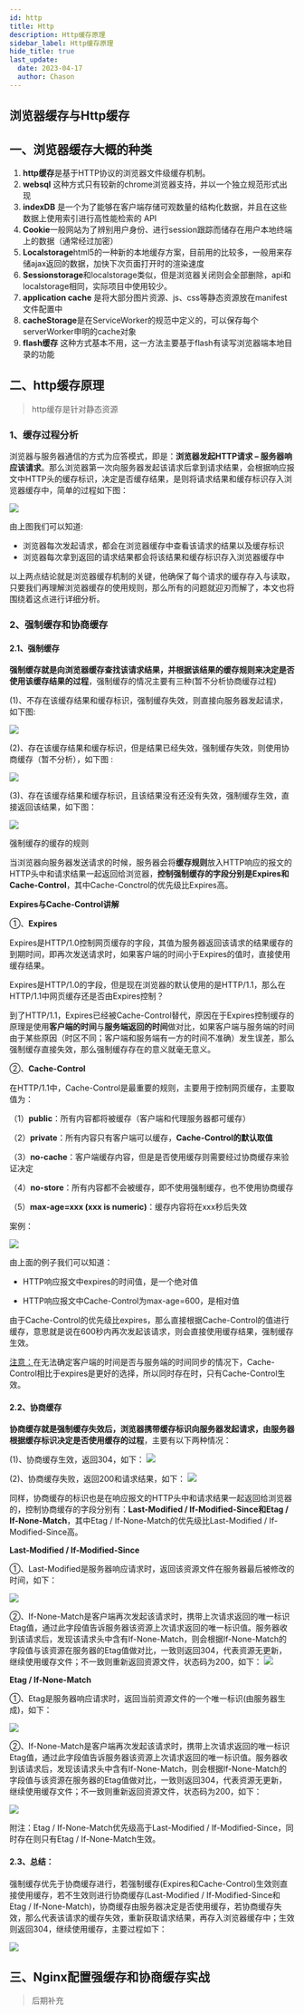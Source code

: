 ```yaml
---
id: http
title: Http
description: Http缓存原理
sidebar_label: Http缓存原理
hide_title: true
last_update:
  date: 2023-04-17
  author: Chason
---
```


## 浏览器缓存与Http缓存

## 一、浏览器缓存大概的种类

1.  **http缓存**是基于HTTP协议的浏览器文件级缓存机制。
1.  **websql** 这种方式只有较新的chrome浏览器支持，并以一个独立规范形式出现
1.  **indexDB** 是一个为了能够在客户端存储可观数量的结构化数据，并且在这些数据上使用索引进行高性能检索的 API
1.  **Cookie**一般网站为了辨别用户身份、进行session跟踪而储存在用户本地终端上的数据（通常经过加密）
1.  **Localstorage**html5的一种新的本地缓存方案，目前用的比较多，一般用来存储ajax返回的数据，加快下次页面打开时的渲染速度
1.  **Sessionstorage**和localstorage类似，但是浏览器关闭则会全部删除，api和localstorage相同，实际项目中使用较少。
1.  **application cache** 是将大部分图片资源、js、css等静态资源放在manifest文件配置中
1.  **cacheStorage**是在ServiceWorker的规范中定义的，可以保存每个serverWorker申明的cache对象
1.  **flash缓存** 这种方式基本不用，这一方法主要基于flash有读写浏览器端本地目录的功能

## 二、http缓存原理

> http缓存是针对静态资源

### 1、缓存过程分析

浏览器与服务器通信的方式为应答模式，即是：**浏览器发起HTTP请求 – 服务器响应该请求**。那么浏览器第一次向服务器发起该请求后拿到请求结果，会根据响应报文中HTTP头的缓存标识，决定是否缓存结果，是则将请求结果和缓存标识存入浏览器缓存中，简单的过程如下图：

![](https://gitee.com/szchason/pic_bed/raw/notes/images/NetworkProject/http-cache/2023-05-29-1685367504-c53227.png)

由上图我们可以知道:

- 浏览器每次发起请求，都会在浏览器缓存中查看该请求的结果以及缓存标识
- 浏览器每次拿到返回的请求结果都会将该结果和缓存标识存入浏览器缓存中

以上两点结论就是浏览器缓存机制的关键，他确保了每个请求的缓存存入与读取，只要我们再理解浏览器缓存的使用规则，那么所有的问题就迎刃而解了，本文也将围绕着这点进行详细分析。

### 2、强制缓存和协商缓存

#### 2.1、强制缓存

**强制缓存就是向浏览器缓存查找该请求结果，并根据该结果的缓存规则来决定是否使用该缓存结果的过程**，强制缓存的情况主要有三种(暂不分析协商缓存过程)

(1)、不存在该缓存结果和缓存标识，强制缓存失效，则直接向服务器发起请求，如下图:

![](https://gitee.com/szchason/pic_bed/raw/notes/images/NetworkProject/http-cache/2023-05-29-1685366493-3d1de2.png)

(2)、存在该缓存结果和缓存标识，但是结果已经失效，强制缓存失效，则使用协商缓存（暂不分析），如下图 :

![](https://gitee.com/szchason/pic_bed/raw/notes/images/NetworkProject/http-cache/2023-05-29-1685366365-068016.png)

(3)、存在该缓存结果和缓存标识，且该结果没有还没有失效，强制缓存生效，直接返回该结果，如下图：

![](https://gitee.com/szchason/pic_bed/raw/notes/images/NetworkProject/http-cache/2023-05-29-1685366371-926e49.png)

强制缓存的缓存的规则

当浏览器向服务器发送请求的时候，服务器会将**缓存规则**放入HTTP响应的报文的HTTP头中和请求结果一起返回给浏览器，**控制强制缓存的字段分别是Expires和Cache-Control**，其中Cache-Conctrol的优先级比Expires高。

**Expires与Cache-Control讲解**

①、**Expires**

Expires是HTTP/1.0控制网页缓存的字段，其值为服务器返回该请求的结果缓存的到期时间，即再次发送请求时，如果客户端的时间小于Expires的值时，直接使用缓存结果。

Expires是HTTP/1.0的字段，但是现在浏览器的默认使用的是HTTP/1.1，那么在HTTP/1.1中网页缓存还是否由Expires控制？

到了HTTP/1.1，Expires已经被Cache-Control替代，原因在于Expires控制缓存的原理是使用**客户端的时间**与**服务端返回的时间**做对比，如果客户端与服务端的时间由于某些原因（时区不同；客户端和服务端有一方的时间不准确）发生误差，那么强制缓存直接失效，那么强制缓存存在的意义就毫无意义。

②、**Cache-Control**

在HTTP/1.1中，Cache-Control是最重要的规则，主要用于控制网页缓存，主要取值为：

（1）**public**：所有内容都将被缓存（客户端和代理服务器都可缓存）

（2）**private**：所有内容只有客户端可以缓存，**Cache-Control的默认取值**

（3）**no-cache**：客户端缓存内容，但是是否使用缓存则需要经过协商缓存来验证决定

（4）**no-store**：所有内容都不会被缓存，即不使用强制缓存，也不使用协商缓存

（5）**max-age=xxx (xxx is numeric)**：缓存内容将在xxx秒后失效

案例：

![](https://gitee.com/szchason/pic_bed/raw/notes/images/NetworkProject/http-cache/2023-05-29-1685366376-9f4a18.png)

由上面的例子我们可以知道：

- HTTP响应报文中expires的时间值，是一个绝对值

- HTTP响应报文中Cache-Control为max-age=600，是相对值

由于Cache-Control的优先级比expires，那么直接根据Cache-Control的值进行缓存，意思就是说在600秒内再次发起该请求，则会直接使用缓存结果，强制缓存生效。

<u>注意：</u>在无法确定客户端的时间是否与服务端的时间同步的情况下，Cache-Control相比于expires是更好的选择，所以同时存在时，只有Cache-Control生效。

#### 2.2、协商缓存

**协商缓存就是强制缓存失效后，浏览器携带缓存标识向服务器发起请求，由服务器根据缓存标识决定是否使用缓存的过程**，主要有以下两种情况：

(1)、协商缓存生效，返回304，如下：
![](https://gitee.com/szchason/pic_bed/raw/notes/images/NetworkProject/http-cache/2023-05-29-1685366382-fb87e4.png)

(2)、协商缓存失败，返回200和请求结果，如下：
![](https://gitee.com/szchason/pic_bed/raw/notes/images/NetworkProject/http-cache/2023-05-29-1685366386-445841.png)

同样，协商缓存的标识也是在响应报文的HTTP头中和请求结果一起返回给浏览器的，控制协商缓存的字段分别有：**Last-Modified / If-Modified-Since和Etag / If-None-Match**，其中Etag / If-None-Match的优先级比Last-Modified / If-Modified-Since高。

**Last-Modified / If-Modified-Since**

①、Last-Modified是服务器响应请求时，返回该资源文件在服务器最后被修改的时间，如下：

![](https://gitee.com/szchason/pic_bed/raw/notes/images/NetworkProject/http-cache/2023-05-29-1685366392-5efbb2.png)

②、If-None-Match是客户端再次发起该请求时，携带上次请求返回的唯一标识Etag值，通过此字段值告诉服务器该资源上次请求返回的唯一标识值。服务器收到该请求后，发现该请求头中含有If-None-Match，则会根据If-None-Match的字段值与该资源在服务器的Etag值做对比，一致则返回304，代表资源无更新，继续使用缓存文件；不一致则重新返回资源文件，状态码为200，如下：
![](https://gitee.com/szchason/pic_bed/raw/notes/images/NetworkProject/http-cache/2023-05-29-1685366397-21ebd4.png)

**Etag / If-None-Match**

①、Etag是服务器响应请求时，返回当前资源文件的一个唯一标识(由服务器生成)，如下：

![](https://gitee.com/szchason/pic_bed/raw/notes/images/NetworkProject/http-cache/2023-05-29-1685366401-2dd391.png)

②、If-None-Match是客户端再次发起该请求时，携带上次请求返回的唯一标识Etag值，通过此字段值告诉服务器该资源上次请求返回的唯一标识值。服务器收到该请求后，发现该请求头中含有If-None-Match，则会根据If-None-Match的字段值与该资源在服务器的Etag值做对比，一致则返回304，代表资源无更新，继续使用缓存文件；不一致则重新返回资源文件，状态码为200，如下：

![](https://gitee.com/szchason/pic_bed/raw/notes/images/NetworkProject/http-cache/2023-05-29-1685366404-d28e88.png)

<span className="highlight">附注：</span>Etag / If-None-Match优先级高于Last-Modified / If-Modified-Since，同时存在则只有Etag / If-None-Match生效。

#### 2.3、总结：

强制缓存优先于协商缓存进行，若强制缓存(Expires和Cache-Control)生效则直接使用缓存，若不生效则进行协商缓存(Last-Modified / If-Modified-Since和Etag / If-None-Match)，协商缓存由服务器决定是否使用缓存，若协商缓存失效，那么代表该请求的缓存失效，重新获取请求结果，再存入浏览器缓存中；生效则返回304，继续使用缓存，主要过程如下：

![](https://gitee.com/szchason/pic_bed/raw/notes/images/NetworkProject/http-cache/2023-05-29-1685366409-013572.png)

## 三、Nginx配置强缓存和协商缓存实战

> 后期补充
